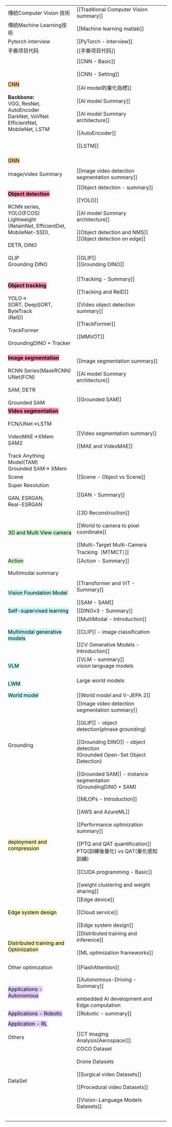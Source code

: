 
|                                                                                                                                                                                                                      |                                                                                                                                                                                                                                                                               |     |
| -------------------------------------------------------------------------------------------------------------------------------------------------------------------------------------------------------------------- | ----------------------------------------------------------------------------------------------------------------------------------------------------------------------------------------------------------------------------------------------------------------------------- | --- |
| 傳統Computer Vision 技術                                                                                                                                                                                                 | [[Traditional Computer Vision summary]]                                                                                                                                                                                                                                       |     |
| 傳統Machine Learning技術                                                                                                                                                                                                 | [[Machine learning matlab]]                                                                                                                                                                                                                                                   |     |
| Pytorch interview                                                                                                                                                                                                    | [[PyTorch - interview]]                                                                                                                                                                                                                                                       |     |
| 手撕项目代码                                                                                                                                                                                                               | [[手撕项目代码]]                                                                                                                                                                                                                                                                    |     |
|                                                                                                                                                                                                                      |                                                                                                                                                                                                                                                                               |     |
| <mark style="background: #FFB86CA6;">CNN</mark><br><br>**Backbone:**<br>VGG, ResNet, <br>AutoEncoder<br>DarkNet, VoVNet<br>EfficientNet,<br>MobileNet, LSTM                                                          | [[CNN - Basic]]<br><br>[[CNN - Setting]]<br><br>[[AI model的量化指標]]<br><br>[[AI model Summary]]<br><br>[[AI model Summary architecture]]<br><br>[[AutoEncoder]]<br><br>[[LSTM]]<br><br>                                                                                         |     |
| <mark style="background: #FFB86CA6;">GNN</mark>                                                                                                                                                                      |                                                                                                                                                                                                                                                                               |     |
|                                                                                                                                                                                                                      |                                                                                                                                                                                                                                                                               |     |
| image/video Summary                                                                                                                                                                                                  | [[Image video detection segmentation summary]]                                                                                                                                                                                                                                |     |
|                                                                                                                                                                                                                      |                                                                                                                                                                                                                                                                               |     |
| <mark style="background: #FF5582A6;">**Object detection**</mark><br><br>RCNN series, <br>YOLO(FCOS)<br>Lightweight<br>(RetainNet, EfficientDet, <br>MobileNet-SSD), <br><br>DETR, DINO<br><br>GLIP<br>Grounding DINO | [[Object detection - summary]]<br><br>[[YOLO]]<br><br>[[AI model Summary architecture]]<br> <br>[[Object detection and NMS]]<br>[[Object detection on edge]]<br><br><br>[[GLIP]]<br>[[Grounding DINO]]<br><br>                                                                |     |
| <mark style="background: #FF5582A6;">**Object tracking**</mark><br><br>YOLO-><br>SORT, DeepSORT, ByteTrack<br>(ReID)<br><br>TrackFormer<br><br>GroundingDINO + Tracker                                               | [[Tracking - Summary]]<br><br>[[Tracking and ReID]]<br><br>[[Video object detection summary]]<br><br>[[TrackFormer]]<br><br>[[MMVOT]]<br><br><br>                                                                                                                             |     |
| <mark style="background: #FF5582A6;">**Image segmentation**</mark><br><br>RCNN Series(MaskRCNN)<br>UNet(FCN)<br><br>SAM, DETR<br><br>Grounded SAM                                                                    | [[Image segmentation summary]]<br><br>[[AI model Summary architecture]]<br><br><br>[[Grounded SAM]]                                                                                                                                                                           |     |
| <mark style="background: #FF5582A6;">**Video segmentation**</mark><br><br>FCN/UNet->LSTM<br><br>VideoMAE->XMem<br>SAM2<br><br>Track Anything Model(TAM)<br>Grounded SAM-> XMem                                       | [[Video segmentation summary]]  <br><br>[[MAE and VideoMAE]]                                                                                                                                                                                                                  |     |
| Scene                                                                                                                                                                                                                | [[Scene - Object vs Scene]]                                                                                                                                                                                                                                                   |     |
| Super Resolution<br><br>GAN, ESRGAN, <br>Real-ESRGAN                                                                                                                                                                 | [[GAN - Summary]]                                                                                                                                                                                                                                                             |     |
| <mark style="background: #BBFABBA6;">3D and Multi View camera</mark>                                                                                                                                                 | [[3D Reconstruction]]<br><br>[[World to camera to pixel coordinate]]<br><br>[[Multi-Target Multi-Camera Tracking（MTMCT）]]                                                                                                                                                     |     |
| <mark style="background: #BBFABBA6;">Action</mark>                                                                                                                                                                   | [[Action - Summary]]                                                                                                                                                                                                                                                          |     |
|                                                                                                                                                                                                                      |                                                                                                                                                                                                                                                                               |     |
|                                                                                                                                                                                                                      |                                                                                                                                                                                                                                                                               |     |
| Multimodal summary                                                                                                                                                                                                   |                                                                                                                                                                                                                                                                               |     |
|                                                                                                                                                                                                                      |                                                                                                                                                                                                                                                                               |     |
| <mark style="background: #ABF7F7A6;">Vision Foundation Model</mark>                                                                                                                                                  | [[Transformer and ViT - Summary]]<br><br>[[SAM - SAM]]<br>                                                                                                                                                                                                                    |     |
| <mark style="background: #ABF7F7A6;">Self-supervised learning</mark>                                                                                                                                                 | [[DINOv3 - Summary]]                                                                                                                                                                                                                                                          |     |
| <mark style="background: #ABF7F7A6;">Multimodal generative models</mark>                                                                                                                                             | [[MultiModal - Introduction]]<br><br>[[CLIP]] - image classification<br><br>[[CV Generative Models - Introduction]]                                                                                                                                                           |     |
| <mark style="background: #ABF7F7A6;">VLM</mark>                                                                                                                                                                      | [[VLM - summary]]<br>vision language models<br><br>                                                                                                                                                                                                                           |     |
| <mark style="background: #ABF7F7A6;">LWM</mark>                                                                                                                                                                      | Large world models<br><br>                                                                                                                                                                                                                                                    |     |
| <mark style="background: #ABF7F7A6;">World model</mark>                                                                                                                                                              | [[World model and V-JEPA 2]]                                                                                                                                                                                                                                                  |     |
| Grounding                                                                                                                                                                                                            | [[Image video detection segmentation summary]]<br><br>[[GLIP]] - object detection(phrase grounding)<br><br>[[Grounding DINO]] - object detection<br>      (Grounded Open-Set Object Detection)<br><br>[[Grounded SAM]] - instance segmentation<br>      (GroundingDINO + SAM) |     |
|                                                                                                                                                                                                                      |                                                                                                                                                                                                                                                                               |     |
|                                                                                                                                                                                                                      |                                                                                                                                                                                                                                                                               |     |
| <mark style="background: #FFF3A3A6;">deployment and compression</mark>                                                                                                                                               | [[MLOPs - Introduction]]<br><br>[[AWS and AzureML]]<br><br>[[Performance optimization summary]]<br><br>[[PTQ and QAT quantification]]<br>PTQ(訓練後量化) vs QAT(量化感知訓練)<br><br>[[CUDA programming - Basic]]<br><br>[[weight clustering and weight sharing]]                        |     |
| <mark style="background: #FFF3A3A6;">Edge system design</mark>                                                                                                                                                       | [[Edge device]]<br><br>[[Cloud service]]<br><br>[[Edge system design]]                                                                                                                                                                                                        |     |
| <mark style="background: #FFF3A3A6;">Distributed training and Optimization</mark>                                                                                                                                    | [[Distributed training and inference]]<br><br>[[ML optimization frameworks]]<br><br>                                                                                                                                                                                          |     |
| Other optimization                                                                                                                                                                                                   | [[FlashAttention]]                                                                                                                                                                                                                                                            |     |
|                                                                                                                                                                                                                      |                                                                                                                                                                                                                                                                               |     |
|                                                                                                                                                                                                                      |                                                                                                                                                                                                                                                                               |     |
| <mark style="background: #D2B3FFA6;">Applications - Autonomous</mark>                                                                                                                                                | [[Autonomous-Driving - Summary]]<br><br>embedded AI development and Edge computation                                                                                                                                                                                          |     |
| <mark style="background: #D2B3FFA6;">Applications - Robotic</mark>                                                                                                                                                   | [[Robotic - summary]]                                                                                                                                                                                                                                                         |     |
|                                                                                                                                                                                                                      |                                                                                                                                                                                                                                                                               |     |
| <mark style="background: #D2B3FFA6;">Application - RL</mark>                                                                                                                                                         |                                                                                                                                                                                                                                                                               |     |
|                                                                                                                                                                                                                      |                                                                                                                                                                                                                                                                               |     |
| Others                                                                                                                                                                                                               | [[CT Imaging Analysis(Aerospace)]]                                                                                                                                                                                                                                            |     |
| DataSet                                                                                                                                                                                                              | COCO Dataset<br><br>Drone Datasets<br><br>[[Surgical video Datasets]]<br><br>[[Procedural video Datasets]]<br><br>[[Vision-Language Models Datasets]]<br><br>                                                                                                                 |     |
|                                                                                                                                                                                                                      |                                                                                                                                                                                                                                                                               |     |
|                                                                                                                                                                                                                      |                                                                                                                                                                                                                                                                               |     |

